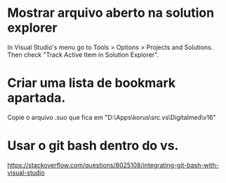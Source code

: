 
# Mostrar arquivo aberto na solution explorer
In Visual Studio's menu go to Tools > Options > Projects and Solutions. Then check "Track Active Item in Solution Explorer".

# Criar uma lista de bookmark apartada.
Copie o arquivo .suo que fica em "D:\Apps\korus\src\.vs\Digitalmed\v16"

# Usar o git bash dentro do vs.
https://stackoverflow.com/questions/8025108/integrating-git-bash-with-visual-studio
